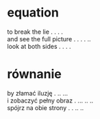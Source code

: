 # equation

to break the lie . . . .  
and see the full picture . . . . ..  
look at both sides . . . .  

# równanie

by złamać iluzję . .. ...  
i zobaczyć pełny obraz . ... .. ..  
spójrz na obie strony . . .. ..  